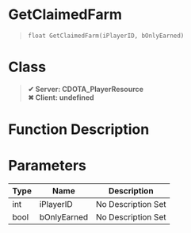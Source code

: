 # GetClaimedFarm
> `float GetClaimedFarm(iPlayerID, bOnlyEarned)`
# Class
> __✔ Server: CDOTA_PlayerResource__  
> __✖ Client: undefined__  
# Function Description

# Parameters
Type|Name|Description
--|--|--
int|iPlayerID|No Description Set
bool|bOnlyEarned|No Description Set
